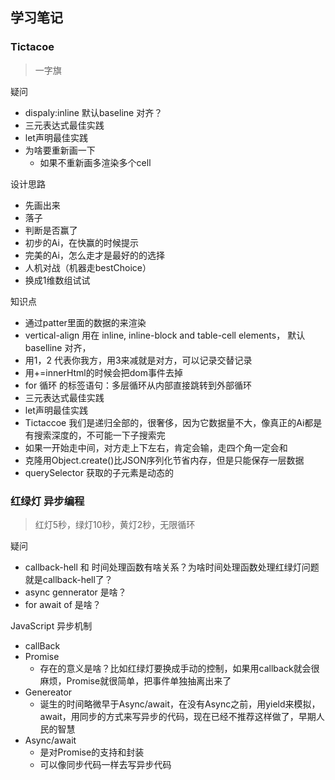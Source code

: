 ## 学习笔记

### Tictacoe
> 一字旗

疑问 
- dispaly:inline 默认baseline 对齐？  
- 三元表达式最佳实践
- let声明最佳实践
- 为啥要重新画一下
    - 如果不重新画多渲染多个cell

设计思路
- 先画出来
- 落子
- 判断是否赢了
- 初步的Ai，在快赢的时候提示
- 完美的Ai，怎么走才是最好的的选择
- 人机对战（机器走bestChoice）
- 换成1维数组试试

知识点
- 通过patter里面的数据的来渲染
- vertical-align 用在 inline, inline-block and table-cell elements， 默认baselline 对齐，
- 用1，2 代表你我方，用3来减就是对方，可以记录交替记录
- 用+=innerHtml的时候会把dom事件去掉
- for 循环 的标签语句：多层循环从内部直接跳转到外部循环
- 三元表达式最佳实践
- let声明最佳实践
- Tictaccoe 我们是递归全部的，很奢侈，因为它数据量不大，像真正的Ai都是有搜索深度的，不可能一下子搜索完
- 如果一开始走中间，对方走上下左右，肯定会输，走四个角一定会和
- 克隆用Object.create()比JSON序列化节省内存，但是只能保存一层数据
- querySelector 获取的子元素是动态的

### 红绿灯 异步编程
> 红灯5秒，绿灯10秒，黄灯2秒，无限循环

疑问
- callback-hell 和 时间处理函数有啥关系？为啥时间处理函数处理红绿灯问题就是callback-hell了？
- async gennerator 是啥？
- for await of 是啥？

JavaScript 异步机制
- callBack
- Promise
    - 存在的意义是啥？比如红绿灯要换成手动的控制，如果用callback就会很麻烦，Promise就很简单，把事件单独抽离出来了
- Genereator
    - 诞生的时间略微早于Async/await，在没有Async之前，用yield来模拟，await，用同步的方式来写异步的代码，现在已经不推荐这样做了，早期人民的智慧
- Async/await
    - 是对Promise的支持和封装
    - 可以像同步代码一样去写异步代码



